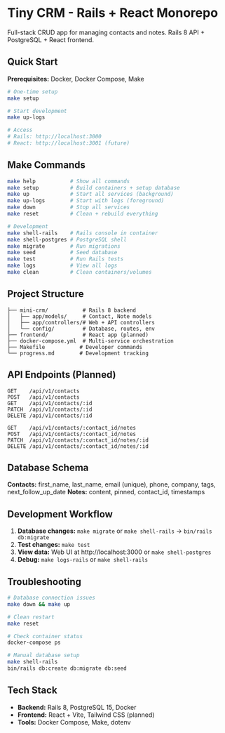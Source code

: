 # Tiny CRM - Rails + React Monorepo

Full-stack CRUD app for managing contacts and notes. Rails 8 API + PostgreSQL + React frontend.

## Quick Start

**Prerequisites:** Docker, Docker Compose, Make

```bash
# One-time setup
make setup

# Start development
make up-logs

# Access
# Rails: http://localhost:3000
# React: http://localhost:3001 (future)
```

## Make Commands

```bash
make help           # Show all commands
make setup          # Build containers + setup database
make up             # Start all services (background)
make up-logs        # Start with logs (foreground)
make down           # Stop all services
make reset          # Clean + rebuild everything

# Development
make shell-rails    # Rails console in container
make shell-postgres # PostgreSQL shell
make migrate        # Run migrations
make seed           # Seed database
make test           # Run Rails tests
make logs           # View all logs
make clean          # Clean containers/volumes
```

## Project Structure

```
├── mini-crm/           # Rails 8 backend
│   ├── app/models/     # Contact, Note models
│   ├── app/controllers/# Web + API controllers
│   └── config/         # Database, routes, env
├── frontend/           # React app (planned)
├── docker-compose.yml  # Multi-service orchestration
├── Makefile           # Developer commands
└── progress.md        # Development tracking
```

## API Endpoints (Planned)

```
GET    /api/v1/contacts
POST   /api/v1/contacts
GET    /api/v1/contacts/:id
PATCH  /api/v1/contacts/:id
DELETE /api/v1/contacts/:id

GET    /api/v1/contacts/:contact_id/notes
POST   /api/v1/contacts/:contact_id/notes
PATCH  /api/v1/contacts/:contact_id/notes/:id
DELETE /api/v1/contacts/:contact_id/notes/:id
```

## Database Schema

**Contacts:** first_name, last_name, email (unique), phone, company, tags, next_follow_up_date
**Notes:** content, pinned, contact_id, timestamps

## Development Workflow

1. **Database changes:** `make migrate` or `make shell-rails` → `bin/rails db:migrate`
2. **Test changes:** `make test`
3. **View data:** Web UI at http://localhost:3000 or `make shell-postgres`
4. **Debug:** `make logs-rails` or `make shell-rails`

## Troubleshooting

```bash
# Database connection issues
make down && make up

# Clean restart
make reset

# Check container status
docker-compose ps

# Manual database setup
make shell-rails
bin/rails db:create db:migrate db:seed
```

## Tech Stack

- **Backend:** Rails 8, PostgreSQL 15, Docker
- **Frontend:** React + Vite, Tailwind CSS (planned)
- **Tools:** Docker Compose, Make, dotenv